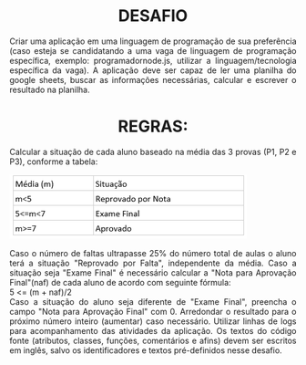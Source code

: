 <h1 align="center"  ><strong> DESAFIO</strong> </h1> 


<p align="justify"  > Criar uma aplicação em uma linguagem de programação de sua preferência (caso esteja se candidatando a uma vaga de linguagem de programação específica, exemplo: programadornode.js, utilizar a linguagem/tecnologia específica da vaga). A aplicação deve ser capaz de ler uma planilha do google sheets, buscar as informações necessárias, calcular e escrever o resultado na planilha.
 </p>

<h1 align="center" ><strong> REGRAS: </strong></h1> 

<p align="justify"> Calcular a situação de cada aluno baseado na média das 3 provas (P1, P2 e P3), conforme a tabela:  </p>


![](/img/tabela.png)

<p align="justify"> Caso o número de faltas ultrapasse 25% do número total de aulas o aluno terá a situação "Reprovado por Falta", independente da média.
Caso a situação seja "Exame Final" é necessário calcular a "Nota para Aprovação Final"(naf) de cada aluno de acordo com seguinte fórmula: 
<br> 5 <= (m + naf)/2
<br> Caso a situação do aluno seja diferente de "Exame Final", preencha o campo "Nota para Aprovação Final" com 0.
Arredondar o resultado para o próximo número inteiro (aumentar) caso necessário.
Utilizar linhas de logs para acompanhamento das atividades da aplicação.
Os textos do código fonte (atributos, classes, funções, comentários e afins) devem ser escritos em inglês, salvo os identificadores e textos pré-definidos nesse desafio.

 </p>





